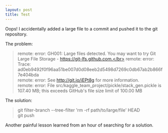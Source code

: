 ```yaml
---
layout: post
title: Test
---
```


Oops! I accidentally added a large file to a commit and pushed it to the git repository.

The problem:
>remote: error: GH001: Large files detected. You may want to try Git Large File Storage - https://git-lfs.github.com.</br>
remote: error: Trace: ad0eb9492f0f96aa51be007d0d08eeb2d5498d7269c0db67ab2b866f7e404bda</br>
remote: error: See http://git.io/iEPt8g for more information.</br>
remote: error: File src/kaggle_team_project/pickle/stack_gen.pickle is 107.40 MB; this exceeds GitHub's file size limit of 100.00 MB</br>

The solution:
> git filter-branch --tree-filter 'rm -rf path/to/large/file' HEAD  </br>
git push

Another painful lesson learned from an hour of searching for a solution.

